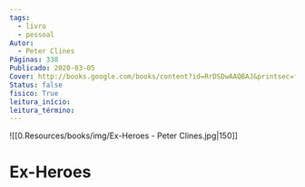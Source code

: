 ```yaml
---
tags:
  - livro
  - pessoal
Autor:
  - Peter Clines
Páginas: 338
Publicado: 2020-03-05
Cover: http://books.google.com/books/content?id=RrDSDwAAQBAJ&printsec=frontCover&img=1&zoom=1&source=gbs_api
Status: false
fisico: True
leitura_início:
leitura_término:
---
```

![[0.Resources/books/img/Ex-Heroes - Peter Clines.jpg|150]]
# Ex-Heroes